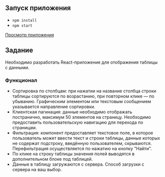 ## Запуск приложения

* `npm install`
* `npm start`

[Просмотр приложения](https://sanykos.github.io/react-table-test/)

## Задание

Необходимо разработать React-приложение для отображения таблицы с данными. 

### Функционал
* Сортировка по столбцам: при нажатии на название столбца строки таблицы сортируются по возрастанию, при повторном клике — по убыванию. Графическим элементом или текстовым сообщением указывается направление сортировки.
* Клиентская пагинация: данные необходимо отображать постранично, максимум 50 элементов на страницу. Необходимо предоставить пользовательскую навигацию для перехода по страницам.
* Фильтрация: компонент предоставляет текстовое поле, в которое пользователь может ввести текст и строки таблицы, данные которых не содержат подстроку, введённую пользователем, скрываются. Перефильтрация осуществляется по нажатию на кнопку "Найти".
* По клике на строку таблицы значения полей выводятся в дополнительном блоке под таблицей.
* Данные в таблицу загружаются с сервера. Способ загрузки с сервера на ваш выбор.
